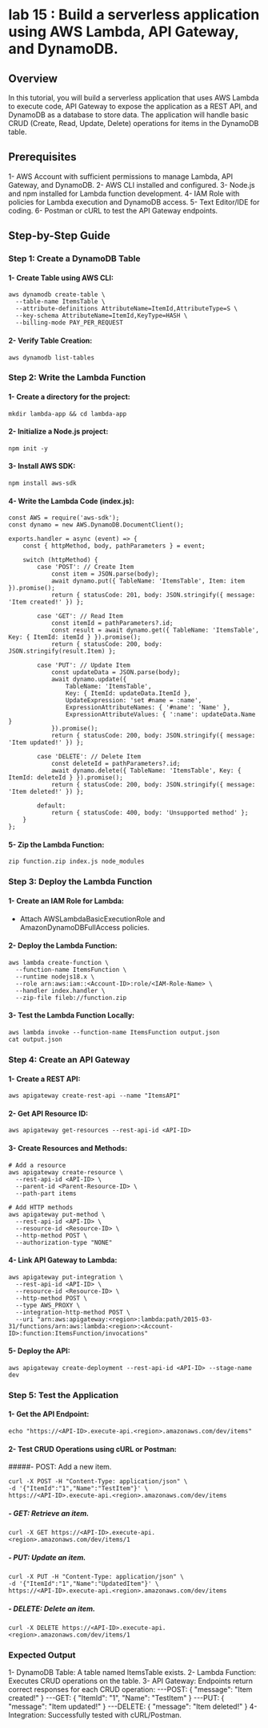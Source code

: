 # lab 15 : Build a serverless application using AWS Lambda, API Gateway, and DynamoDB.
## Overview
In this tutorial, you will build a serverless application that uses AWS Lambda to execute code, API Gateway to expose the application as a REST API, and DynamoDB as a database to store data. The application will handle basic CRUD (Create, Read, Update, Delete) operations for items in the DynamoDB table.
## Prerequisites
1- AWS Account with sufficient permissions to manage Lambda, API Gateway, and DynamoDB.
2- AWS CLI installed and configured.
3- Node.js and npm installed for Lambda function development.
4- IAM Role with policies for Lambda execution and DynamoDB access.
5- Text Editor/IDE for coding.
6- Postman or cURL to test the API Gateway endpoints.
## Step-by-Step Guide
### Step 1: Create a DynamoDB Table
#### 1- Create Table using AWS CLI:
```
aws dynamodb create-table \
  --table-name ItemsTable \
  --attribute-definitions AttributeName=ItemId,AttributeType=S \
  --key-schema AttributeName=ItemId,KeyType=HASH \
  --billing-mode PAY_PER_REQUEST
```
#### 2- Verify Table Creation:
```
aws dynamodb list-tables
```
### Step 2: Write the Lambda Function
#### 1- Create a directory for the project:
```
mkdir lambda-app && cd lambda-app
```
#### 2- Initialize a Node.js project:
```
npm init -y
```
#### 3- Install AWS SDK:
```
npm install aws-sdk
```
#### 4- Write the Lambda Code (index.js):
```
const AWS = require('aws-sdk');
const dynamo = new AWS.DynamoDB.DocumentClient();

exports.handler = async (event) => {
    const { httpMethod, body, pathParameters } = event;

    switch (httpMethod) {
        case 'POST': // Create Item
            const item = JSON.parse(body);
            await dynamo.put({ TableName: 'ItemsTable', Item: item }).promise();
            return { statusCode: 201, body: JSON.stringify({ message: 'Item created!' }) };

        case 'GET': // Read Item
            const itemId = pathParameters?.id;
            const result = await dynamo.get({ TableName: 'ItemsTable', Key: { ItemId: itemId } }).promise();
            return { statusCode: 200, body: JSON.stringify(result.Item) };

        case 'PUT': // Update Item
            const updateData = JSON.parse(body);
            await dynamo.update({
                TableName: 'ItemsTable',
                Key: { ItemId: updateData.ItemId },
                UpdateExpression: 'set #name = :name',
                ExpressionAttributeNames: { '#name': 'Name' },
                ExpressionAttributeValues: { ':name': updateData.Name }
            }).promise();
            return { statusCode: 200, body: JSON.stringify({ message: 'Item updated!' }) };

        case 'DELETE': // Delete Item
            const deleteId = pathParameters?.id;
            await dynamo.delete({ TableName: 'ItemsTable', Key: { ItemId: deleteId } }).promise();
            return { statusCode: 200, body: JSON.stringify({ message: 'Item deleted!' }) };

        default:
            return { statusCode: 400, body: 'Unsupported method' };
    }
};
```
#### 5- Zip the Lambda Function:
```
zip function.zip index.js node_modules
```
### Step 3: Deploy the Lambda Function
#### 1- Create an IAM Role for Lambda:
- Attach AWSLambdaBasicExecutionRole and AmazonDynamoDBFullAccess policies.
#### 2- Deploy the Lambda Function:
```
aws lambda create-function \
  --function-name ItemsFunction \
  --runtime nodejs18.x \
  --role arn:aws:iam::<Account-ID>:role/<IAM-Role-Name> \
  --handler index.handler \
  --zip-file fileb://function.zip
```
#### 3- Test the Lambda Function Locally:
```
aws lambda invoke --function-name ItemsFunction output.json
cat output.json
```
### Step 4: Create an API Gateway
#### 1- Create a REST API:
```
aws apigateway create-rest-api --name "ItemsAPI"
```
#### 2- Get API Resource ID:
```
aws apigateway get-resources --rest-api-id <API-ID>
```
#### 3- Create Resources and Methods:
```
# Add a resource
aws apigateway create-resource \
  --rest-api-id <API-ID> \
  --parent-id <Parent-Resource-ID> \
  --path-part items

# Add HTTP methods
aws apigateway put-method \
  --rest-api-id <API-ID> \
  --resource-id <Resource-ID> \
  --http-method POST \
  --authorization-type "NONE"
```
#### 4- Link API Gateway to Lambda:
```
aws apigateway put-integration \
  --rest-api-id <API-ID> \
  --resource-id <Resource-ID> \
  --http-method POST \
  --type AWS_PROXY \
  --integration-http-method POST \
  --uri "arn:aws:apigateway:<region>:lambda:path/2015-03-31/functions/arn:aws:lambda:<region>:<Account-ID>:function:ItemsFunction/invocations"
```
#### 5- Deploy the API:
```
aws apigateway create-deployment --rest-api-id <API-ID> --stage-name dev
```
### Step 5: Test the Application
#### 1- Get the API Endpoint:
```
echo "https://<API-ID>.execute-api.<region>.amazonaws.com/dev/items"
```
#### 2- Test CRUD Operations using cURL or Postman:
#####- POST: Add a new item.
```
curl -X POST -H "Content-Type: application/json" \
-d '{"ItemId":"1","Name":"TestItem"}' \
https://<API-ID>.execute-api.<region>.amazonaws.com/dev/items
```
##### - GET: Retrieve an item.
```
curl -X GET https://<API-ID>.execute-api.<region>.amazonaws.com/dev/items/1
```
##### - PUT: Update an item.
```
curl -X PUT -H "Content-Type: application/json" \
-d '{"ItemId":"1","Name":"UpdatedItem"}' \
https://<API-ID>.execute-api.<region>.amazonaws.com/dev/items
```
##### - DELETE: Delete an item.
```
curl -X DELETE https://<API-ID>.execute-api.<region>.amazonaws.com/dev/items/1
```
### Expected Output
1- DynamoDB Table: A table named ItemsTable exists.
2- Lambda Function: Executes CRUD operations on the table.
3- API Gateway: Endpoints return correct responses for each CRUD operation:
    ---POST: { "message": "Item created!" }
    ---GET: { "ItemId": "1", "Name": "TestItem" }
    ---PUT: { "message": "Item updated!" }
    ---DELETE: { "message": "Item deleted!" }
4- Integration: Successfully tested with cURL/Postman.

